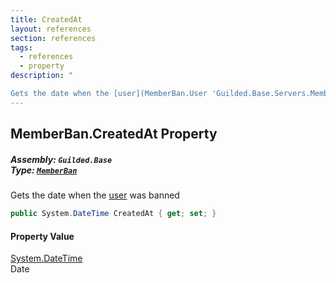```yaml
---
title: CreatedAt
layout: references
section: references
tags:
  - references
  - property
description: "

Gets the date when the [user](MemberBan.User 'Guilded.Base.Servers.MemberBan.User') was banned"
---
```


## MemberBan.CreatedAt Property
##### **Assembly:** `Guilded.Base`<br/>**Type:** [`MemberBan`](MemberBan 'Guilded.Base.Servers.MemberBan')

Gets the date when the [user](MemberBan.User 'Guilded.Base.Servers.MemberBan.User') was banned

```csharp
public System.DateTime CreatedAt { get; set; }
```

#### Property Value
[System.DateTime](https://docs.microsoft.com/en-us/dotnet/api/System.DateTime 'System.DateTime')  
Date